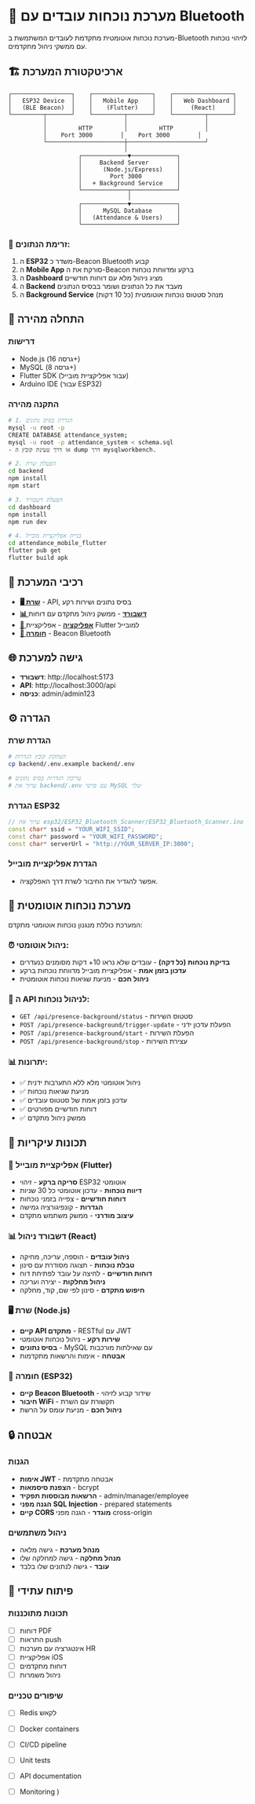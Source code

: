 # 🏢 מערכת נוכחות עובדים עם Bluetooth

מערכת נוכחות אוטומטית מתקדמת לעובדים המשתמשת ב-Bluetooth לזיהוי נוכחות עם ממשקי ניהול מתקדמים.

## 🏗️ ארכיטקטורת המערכת

```
┌─────────────────┐    ┌─────────────────┐    ┌─────────────────┐
│   ESP32 Device  │    │   Mobile App    │    │   Web Dashboard │
│   (BLE Beacon)  │    │    (Flutter)    │    │     (React)     │
└─────────┬───────┘    └─────────┬───────┘    └─────────┬───────┘
          │                      │                      │
          │         HTTP         │         HTTP         │
          │    Port 3000        │    Port 3000        │
          └──────────────────────┼──────────────────────┘
                                 │
                    ┌─────────────▼─────────────┐
                    │     Backend Server        │
                    │      (Node.js/Express)    │
                    │        Port 3000          │
                    │   + Background Service    │
                    └─────────────┬─────────────┘
                                  │
                    ┌─────────────▼─────────────┐
                    │      MySQL Database       │
                    │   (Attendance & Users)    │
                    └───────────────────────────┘
```

### 🔄 זרימת הנתונים:
1. ה **ESP32** משדר כ-Beacon Bluetooth קבוע
2. ה **Mobile App** סורקת את ה-Beacon ברקע ומדווחת נוכחות
3. ה **Dashboard** מציג ניהול מלא עם דוחות חודשיים
4. ה **Backend** מעבד את כל הנתונים ושומר בבסיס הנתונים
5. ה **Background Service** מנהל סטטוס נוכחות אוטומטית (כל 10 דקות)

## 🚀 התחלה מהירה

### דרישות
- Node.js (גרסה 16+)
- MySQL (גרסה 8+)
- Flutter SDK (עבור אפליקציית מובייל)
- Arduino IDE (עבור ESP32)

### התקנה מהירה
```bash
# 1. הגדרת בסיס נתונים
mysql -u root -p
CREATE DATABASE attendance_system;
mysql -u root -p attendance_system < schema.sql
- או דרך טעינת קובץ ה dump דרך mysqlworkbench.

# 2. הפעלת שרת
cd backend
npm install
npm start

# 3. הפעלת דשבורד
cd dashboard
npm install
npm run dev

# 4. בניית אפליקציית מובייל
cd attendance_mobile_flutter
flutter pub get
flutter build apk
```

## 📁 רכיבי המערכת

- **[🖥️ שרת](backend/README.md)** - API, בסיס נתונים ושירות רקע
- **[📊 דשבורד](dashboard/README.md)** - ממשק ניהול מתקדם עם דוחות
- **[📱 אפליקציה](mobile/README.md)** - אפליקציית Flutter למובייל
- **[🔧 חומרה](arduino/README.md)** - Beacon Bluetooth

## 🌐 גישה למערכת

- **דשבורד**: http://localhost:5173
- **API**: http://localhost:3000/api
- **כניסה**: admin/admin123

## ⚙️ הגדרה

### הגדרת שרת
```bash
# העתקת קובץ הגדרות
cp backend/.env.example backend/.env

# עריכת הגדרות בסיס נתונים
# ערוך את backend/.env עם פרטי MySQL שלך
```

### הגדרת ESP32
```cpp
// ערוך את esp32/ESP32_Bluetooth_Scanner/ESP32_Bluetooth_Scanner.ino
const char* ssid = "YOUR_WIFI_SSID";
const char* password = "YOUR_WIFI_PASSWORD";
const char* serverUrl = "http://YOUR_SERVER_IP:3000";
```

### הגדרת אפליקציית מובייל
- אפשר להגדיר את החיבור לשרת דרך האפלקציה.
## 🤖 מערכת נוכחות אוטומטית

המערכת כוללת מנגנון נוכחות אוטומטי מתקדם:

### ⏰ ניהול אוטומטי:
- **בדיקת נוכחות (כל דקה)** - עובדים שלא נראו 10+ דקות מסומנים כנעדרים
- **עדכון בזמן אמת** - אפליקציית מובייל מדווחת נוכחות ברקע
- **ניהול חכם** - מניעת שגיאות נוכחות אוטומטית

### 🔧  ה API לניהול נוכחות:
- `GET /api/presence-background/status` - סטטוס השירות
- `POST /api/presence-background/trigger-update` - הפעלת עדכון ידני
- `POST /api/presence-background/start` - הפעלת השירות
- `POST /api/presence-background/stop` - עצירת השירות

### 📊 יתרונות:
- ✅ ניהול אוטומטי מלא ללא התערבות ידנית
- ✅ מניעת שגיאות נוכחות
- ✅ עדכון בזמן אמת של סטטוס עובדים
- ✅ דוחות חודשיים מפורטים
- ✅ ממשק ניהול מתקדם

## 🎯 תכונות עיקריות

### 📱 אפליקציית מובייל (Flutter)
- **סריקה ברקע** - זיהוי ESP32 אוטומטי
- **דיווח נוכחות** - עדכון אוטומטי כל 30 שניות
- **דוחות חודשיים** - צפייה בזמני נוכחות
- **הגדרות** - קונפיגורציה גמישה
- **עיצוב מודרני** - ממשק משתמש מתקדם

### 📊 דשבורד ניהול (React)
- **ניהול עובדים** - הוספה, עריכה, מחיקה
- **טבלת נוכחות** - תצוגה מסודרת עם סינון
- **דוחות חודשיים** - לחיצה על עובד לפתיחת דוח
- **ניהול מחלקות** - יצירה ועריכה
- **חיפוש מתקדם** - סינון לפי שם, קוד, מחלקה

### 🖥️ שרת (Node.js)
- **קיים API מתקדם** - RESTful עם JWT
- **שירות רקע** - ניהול נוכחות אוטומטי
- **בסיס נתונים** - MySQL עם שאילתות מורכבות
- **אבטחה** - אימות והרשאות מתקדמות

### 🔧 חומרה (ESP32)
- **קיים Beacon Bluetooth** - שידור קבוע לזיהוי
- **חיבור WiFi** - תקשורת עם השרת
- **ניהול חכם** - מניעת עומס על הרשת


## 🔒 אבטחה

### הגנות
- **אימות JWT** - אבטחה מתקדמת
- **הצפנת סיסמאות** - bcrypt
- **הרשאות מבוססות תפקיד** - admin/manager/employee
- **הגנה מפני SQL Injection** - prepared statements
- **קיים CORS מוגדר** - הגנה מפני cross-origin

### ניהול משתמשים
- **מנהל מערכת** - גישה מלאה
- **מנהל מחלקה** - גישה למחלקה שלו
- **עובד** - גישה לנתונים שלו בלבד

## 🚀 פיתוח עתידי

### תכונות מתוכננות
- [ ] דוחות PDF
- [ ] התראות push
- [ ] אינטגרציה עם מערכות HR
- [ ] אפליקציית iOS
- [ ] דוחות מתקדמים
- [ ] ניהול משמרות

### שיפורים טכניים
- [ ] Redis לקאש
- [ ] Docker containers
- [ ] CI/CD pipeline
- [ ] Unit tests
- [ ] API documentation
- [ ] Monitoring
)



